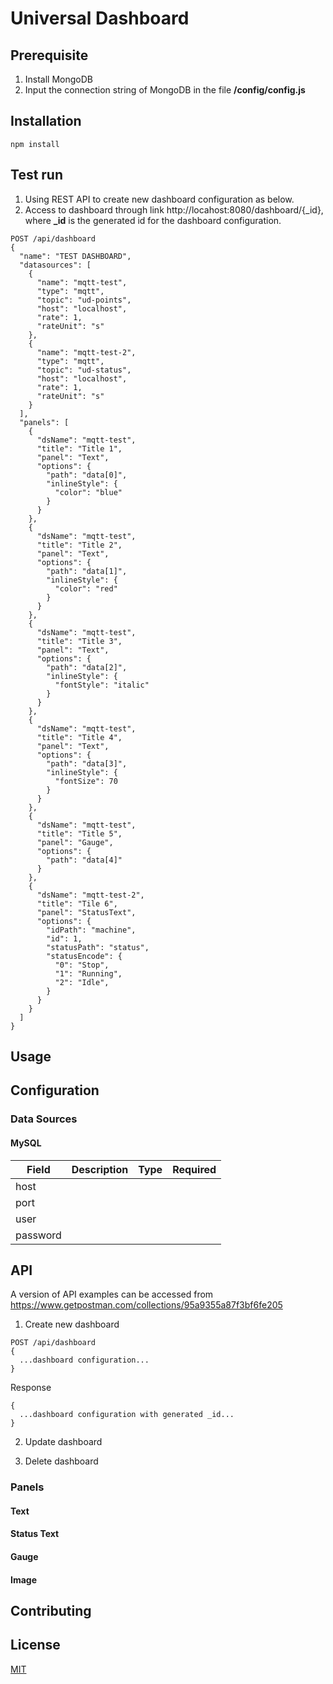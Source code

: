 # Universal Dashboard
## Prerequisite
1. Install MongoDB
2. Input the connection string of MongoDB in the file **/config/config.js**

## Installation

```
npm install
```

## Test run

1. Using REST API to create new dashboard configuration as below.
2. Access to dashboard through link http://locahost:8080/dashboard/{_id}, where **_id** is the generated id for the dashboard configuration.

```
POST /api/dashboard
{
  "name": "TEST DASHBOARD",
  "datasources": [
    {
      "name": "mqtt-test",
      "type": "mqtt",
      "topic": "ud-points",
      "host": "localhost",
      "rate": 1,
      "rateUnit": "s"
    },
    {
      "name": "mqtt-test-2",
      "type": "mqtt",
      "topic": "ud-status",
      "host": "localhost",
      "rate": 1,
      "rateUnit": "s"
    }
  ],
  "panels": [
    {
      "dsName": "mqtt-test",
      "title": "Title 1",
      "panel": "Text",
      "options": {
        "path": "data[0]",
        "inlineStyle": {
          "color": "blue"
        }
      }
    },
    {
      "dsName": "mqtt-test",
      "title": "Title 2",
      "panel": "Text",
      "options": {
        "path": "data[1]",
        "inlineStyle": {
          "color": "red"
        }
      }
    },
    {
      "dsName": "mqtt-test",
      "title": "Title 3",
      "panel": "Text",
      "options": {
        "path": "data[2]",
        "inlineStyle": {
          "fontStyle": "italic"
        }
      }
    },
    {
      "dsName": "mqtt-test",
      "title": "Title 4",
      "panel": "Text",
      "options": {
        "path": "data[3]",
        "inlineStyle": {
          "fontSize": 70
        }
      }
    },
    {
      "dsName": "mqtt-test",
      "title": "Title 5",
      "panel": "Gauge",
      "options": {
        "path": "data[4]"
      }
    },
    {
      "dsName": "mqtt-test-2",
      "title": "Tile 6",
      "panel": "StatusText",
      "options": {
        "idPath": "machine",
        "id": 1,
        "statusPath": "status",
        "statusEncode": {
          "0": "Stop",
          "1": "Running",
          "2": "Idle",
        }
      }
    }
  ]
}

```


## Usage

## Configuration
### Data Sources
#### MySQL
Field | Description | Type | Required
----- | ----------- | ---- | --------
host  |
port  |
user  |
password|

## API

A version of API examples can be accessed from https://www.getpostman.com/collections/95a9355a87f3bf6fe205

1. Create new dashboard

```
POST /api/dashboard
{
  ...dashboard configuration...
}
```

Response

```
{
  ...dashboard configuration with generated _id...
}
```

2. Update dashboard

3. Delete dashboard

### Panels
#### Text

#### Status Text

#### Gauge

#### Image

## Contributing


## License
[MIT](https://choosealicense.com/licenses/mit/)
